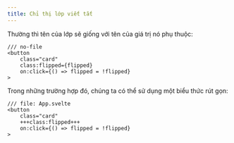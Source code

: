 ```yaml
---
title: Chỉ thị lớp viết tắt
---
```


Thường thì tên của lớp sẽ giống với tên của giá trị nó phụ thuộc:

```svelte
/// no-file
<button
	class="card"
	class:flipped={flipped}
	on:click={() => flipped = !flipped}
>
```

Trong những trường hợp đó, chúng ta có thể sử dụng một biểu thức rút gọn:

```svelte
/// file: App.svelte
<button
	class="card"
	+++class:flipped+++
	on:click={() => flipped = !flipped}
>
```
